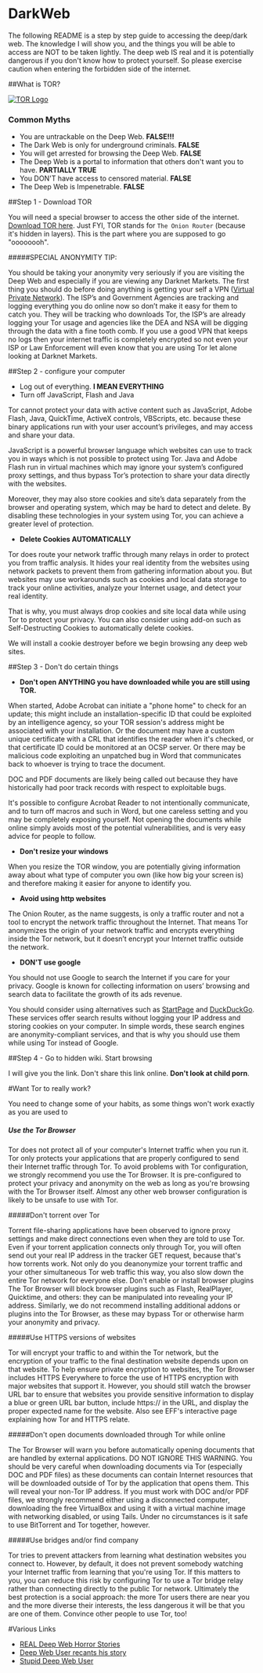 # DarkWeb

The following README is a step by step guide to accessing the deep/dark web. The knowledge I will show you, and the things you
will be able to access are NOT to be taken lightly. The deep web IS real and it is potentially dangerous if you don't know how to protect yourself. So please exercise caution when entering the forbidden side of the internet. 

##What is TOR?

<a href="https://www.youtube.com/watch?v=jXFOeXcfcfg" target="_blank">![TOR Logo](https://www.torproject.org/images/onion.jpg "The Onion Router") </a>

### Common Myths

* You are untrackable on the Deep Web. **FALSE!!!**
* The Dark Web is only for underground criminals. **FALSE**
* You will get arrested for browsing the Deep Web. **FALSE**
* The Deep Web is a portal to information that others don't want you to have. **PARTIALLY TRUE**
* You DON'T have access to censored material. **FALSE**
* The Deep Web is Impenetrable. **FALSE**

##Step 1 - Download TOR

You will need a special browser to access the other side of the internet. [Download TOR here](https://www.torproject.org/download/download.html.en).
Just FYI, TOR stands for `The Onion Router` (because it's hidden in layers). This is the part where you are supposed to go "oooooooh".

#####SPECIAL ANONYMITY TIP:

You should be taking your anonymity very seriously if you are visiting the Deep Web and especially if you are viewing any Darknet Markets. The first thing you should do before doing anything is getting your self a VPN ([Virtual Private Network](https://en.wikipedia.org/wiki/Virtual_private_network)). The ISP’s and Government Agencies are tracking and logging everything you do online now so don’t make it easy for them to catch you. They will be tracking who downloads Tor, the ISP’s are already logging your Tor usage and agencies like the DEA and NSA will be digging through the data with a fine tooth comb. If you use a good VPN that keeps no logs then your internet traffic is completely encrypted so not even your ISP or Law Enforcement will even know that you are using Tor let alone looking at Darknet Markets.

##Step 2 - configure your computer

* Log out of everything. **I MEAN EVERYTHING**
* Turn off JavaScript, Flash and Java

Tor cannot protect your data with active content such as JavaScript, Adobe Flash, Java, QuickTime, ActiveX controls, VBScripts, etc.
because these binary applications run with your user account’s privileges, and may access and share your data.

JavaScript is a powerful browser language which websites can use to track you in ways which is not possible to protect using Tor. Java
and Adobe Flash run in virtual machines which may ignore your system’s configured proxy settings, and thus bypass Tor’s protection to
share your data directly with the websites.

Moreover, they may also store cookies and site’s data separately from the browser and operating system, which may be hard to detect and
delete. By disabling these technologies in your system using Tor, you can achieve a greater level of protection.

* **Delete Cookies AUTOMATICALLY**

Tor does route your network traffic through many relays in order to protect you from traffic analysis. It hides your real identity from the websites using network packets to prevent them from gathering information about you. But websites may use workarounds such as cookies and local data storage to track your online activities, analyze your Internet usage, and detect your real identity.

That is why, you must always drop cookies and site local data while using Tor to protect your privacy. You can also consider using add-on such as Self-Destructing Cookies to automatically delete cookies.

We will install a cookie destroyer before we begin browsing any deep web sites.


##Step 3 - Don't do certain things

* **Don't open ANYTHING you have downloaded while you are still using TOR.**

When started, Adobe Acrobat can initiate a "phone home" to check for an update; this might include an installation-specific ID that could be exploited by an intelligence agency, so your TOR session's address might be associated with your installation. Or the document may have a custom unique certificate with a CRL that identifies the reader when it's checked, or that certificate ID could be monitored at an OCSP server. Or there may be malicious code exploiting an unpatched bug in Word that communicates back to whoever is trying to trace the document.

DOC and PDF documents are likely being called out because they have historically had poor track records with respect to exploitable bugs.

It's possible to configure Acrobat Reader to not intentionally communicate, and to turn off macros and such in Word, but one careless setting and you may be completely exposing yourself. Not opening the documents while online simply avoids most of the potential vulnerabilities, and is very easy advice for people to follow.

* **Don't resize your windows** 

When you resize the TOR window, you are potentially giving information away about what type of computer you own (like how big your screen is) and therefore making it easier for anyone to identify you.


* **Avoid using http websites**

The Onion Router, as the name suggests, is only a traffic router and not a tool to encrypt the network traffic throughout the Internet.
That means Tor anonymizes the origin of your network traffic and encrypts everything inside the Tor network, but it doesn’t encrypt your
Internet traffic outside the network.

* **DON'T use google**

You should not use Google to search the Internet if you care for your privacy. Google is known for collecting information on users’ browsing and search data to facilitate the growth of its ads revenue.

You should consider using alternatives such as [StartPage](https://startpage.com/) and [DuckDuckGo](https://duckduckgo.com/). These services offer search results without logging your IP address and storing cookies on your computer. In simple words, these search engines are anonymity-compliant services, and that is why you should use them while using Tor instead of Google.

##Step 4 - Go to hidden wiki. Start browsing

I will give you the link. Don't share this link online. **Don't look at child porn**. 

#Want Tor to really work?

You need to change some of your habits, as some things won't work exactly as you are used to

##### Use the Tor Browser

Tor does not protect all of your computer's Internet traffic when you run it. Tor only protects your applications that are properly configured to send their Internet traffic through Tor. To avoid problems with Tor configuration, we strongly recommend you use the Tor Browser. It is pre-configured to protect your privacy and anonymity on the web as long as you're browsing with the Tor Browser itself. Almost any other web browser configuration is likely to be unsafe to use with Tor.

#####Don't torrent over Tor

Torrent file-sharing applications have been observed to ignore proxy settings and make direct connections even when they are told to use Tor. Even if your torrent application connects only through Tor, you will often send out your real IP address in the tracker GET request, because that's how torrents work. Not only do you deanonymize your torrent traffic and your other simultaneous Tor web traffic this way, you also slow down the entire Tor network for everyone else.
Don't enable or install browser plugins
The Tor Browser will block browser plugins such as Flash, RealPlayer, Quicktime, and others: they can be manipulated into revealing your IP address. Similarly, we do not recommend installing additional addons or plugins into the Tor Browser, as these may bypass Tor or otherwise harm your anonymity and privacy.

#####Use HTTPS versions of websites

Tor will encrypt your traffic to and within the Tor network, but the encryption of your traffic to the final destination website depends upon on that website. To help ensure private encryption to websites, the Tor Browser includes HTTPS Everywhere to force the use of HTTPS encryption with major websites that support it. However, you should still watch the browser URL bar to ensure that websites you provide sensitive information to display a blue or green URL bar button, include https:// in the URL, and display the proper expected name for the website. Also see EFF's interactive page explaining how Tor and HTTPS relate.

#####Don't open documents downloaded through Tor while online

The Tor Browser will warn you before automatically opening documents that are handled by external applications. DO NOT IGNORE THIS WARNING. You should be very careful when downloading documents via Tor (especially DOC and PDF files) as these documents can contain Internet resources that will be downloaded outside of Tor by the application that opens them. This will reveal your non-Tor IP address. If you must work with DOC and/or PDF files, we strongly recommend either using a disconnected computer, downloading the free VirtualBox and using it with a virtual machine image with networking disabled, or using Tails. Under no circumstances is it safe to use BitTorrent and Tor together, however.

#####Use bridges and/or find company

Tor tries to prevent attackers from learning what destination websites you connect to. However, by default, it does not prevent somebody watching your Internet traffic from learning that you're using Tor. If this matters to you, you can reduce this risk by configuring Tor to use a Tor bridge relay rather than connecting directly to the public Tor network. Ultimately the best protection is a social approach: the more Tor users there are near you and the more diverse their interests, the less dangerous it will be that you are one of them. Convince other people to use Tor, too!

#Various Links

* [REAL Deep Web Horror Stories](https://www.youtube.com/watch?v=las201z57Wc)
* [Deep Web User recants his story](https://www.reddit.com/r/deepweb/comments/2vryi8/my_visits_to_the_darkest_sites_on_the_deep_web/)
* [Stupid Deep Web User](https://www.reddit.com/r/nosleep/comments/3f3c6n/i_thought_the_deepweb_was_a_joke_please_help_me/)


